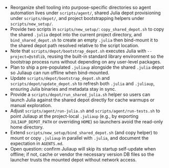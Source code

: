 - Reorganize shell tooling into purpose-specific directories so agent automation lives under `scripts/agent/`, shared Julia depot provisioning under `scripts/depot/`, and project bootstrapping helpers under `scripts/new_setup/`.
- Provide two scripts in `scripts/new_setup/`: `copy_shared_depot.sh` to copy the shared `.julia` depot into the current project directory, and `bind_shared_depot.sh` to create an empty `.julia` then bind-mount it to the shared depot path resolved relative to the script location.
- Note that `scripts/depot/bootstrap_depot.sh` executes Julia with `--project=@stdlib`, reusing the built-in standard library environment so the bootstrap process runs without depending on any user-level packages.
- Plan to ship a pre-populated `.juliaup` alongside the shared `.julia` depot so Juliaup can run offline when bind-mounted.
- Update `scripts/depot/bootstrap_depot.sh` and `scripts/depot/update_depot.sh` to refresh both `.julia` and `.juliaup`, ensuring Julia binaries and metadata stay in sync.
- Provide a `scripts/depot/run_shared_julia.sh` helper so users can launch Julia against the shared depot directly for cache warmups or manual exploration.
- Adjust `scripts/agent/run-julia.sh` and `scripts/agent/run-tests.sh` to point Juliaup at the project-local `.juliaup` (e.g., by exporting `JULIAUP_DEPOT_PATH` or overriding `HOME`) so launchers avoid the read-only home directory.
- Extend `scripts/new_setup/bind_shared_depot.sh` (and copy helper) to mount or copy `.juliaup` in parallel with `.julia`, and document the expectation in `AGENTS.md`.
- Open question: confirm Juliaup will skip its startup self-update when offline; if not, cache or vendor the necessary version DB files so the launcher trusts the mounted depot without network access.
